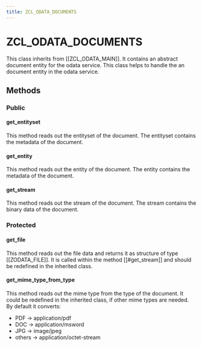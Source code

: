```yaml
---
title: ZCL_ODATA_DOCUMENTS
---
```


# ZCL_ODATA_DOCUMENTS

This class inherits from [[ZCL_ODATA_MAIN]]. 
It contains an abstract document entity for the odata service.
This class helps to handle the an document entity in the odata service.

## Methods

### Public

#### get_entityset

This method reads out the entityset of the document. The entityset contains the metadata of the document.

#### get_entity

This method reads out the entity of the document. The entity contains the metadata of the document.

#### get_stream

This method reads out the stream of the document. The stream contains the binary data of the document.

### Protected

#### get_file

This method reads out the file data and returns it as structure of type [[ZODATA_FILE]].
It is called within the method [[#get_stream]] and should be redefined in the inherited class.

#### get_mime_type_from_type

This method reads out the mime type from the type of the document. 
It could be redefined in the inherited class, if other mime types are needed.
By default it converts:

- PDF -> application/pdf
- DOC -> application/msword
- JPG -> image/jpeg
- others -> application/octet-stream